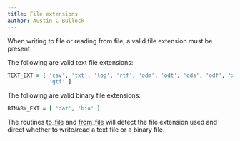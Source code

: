 ```yaml
---
title: File extensions
author: Austin C Bullock
---
```


When writing to file or reading from file, a valid file extension must be present.

The following are valid text file extensions:

```fortran
TEXT_EXT = [ 'csv', 'txt', 'log', 'rtf', 'odm', 'odt', 'ods', 'odf', 'xls', 'doc', 'org', 'dbf', 'bed', 'gff', &
             'gtf' ]
```

The following are valid binary file extensions:

```fortran
BINARY_EXT = [ 'dat', 'bin' ]
```

The routines [to_file](../Ref/to_file.html) and [from_file](../Ref/from_file.html) will detect the file extension used and direct whether to write/read a text file or a binary file.
